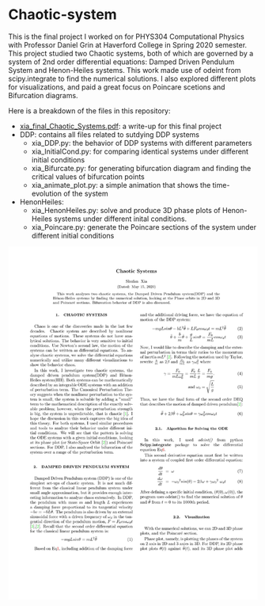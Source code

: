 # Chaotic-system
This is the final project I worked on for PHYS304 Computational Physics with Professor Daniel Grin at Haverford College in Spring 2020 semester.
This project studied two Chaotic systems, both of which are governed by a system of 2nd order differential equations: Damped Driven Pendulum System and Henon-Heiles systems. This work made use of odeint from scipy.integrate to find the numerical solutions. I also explored different plots for visualizations, and paid a great focus on Poincare scetions and Bifurcation diagrams. 

Here is a breakdown of the files in this repository:
* [xia_final_Chaotic_Systems.pdf](https://github.com/shufan1/Chaotic-system/blob/master/xia_final_Chaotic_Systems.pdf): a write-up for this final project
* DDP: contains all files related to sutdying DDP systems
  * xia_DDP.py: the behavior of DDP systems with different parameters
  * xia_InitialCond.py: for comparing identical systems under different initial conditions
  * xia_Bifurcate.py: for generating bifurcation diagram and finding the critical values of bifurcation points
  * xia_animate_plot.py: a simple animation that shows the time-evolution of the system
* HenonHeiles:
  * xia_HenonHeiles.py: solve and produce 3D phase plots of Henon-Heiles systems under different inital conditions.
  * xia_Poincare.py: generate the Poincare sections of the system under different initial conditions

![0001.jpg](https://github.com/shufan1/Chaotic-system/blob/master/writeUp/0001.jpg)

